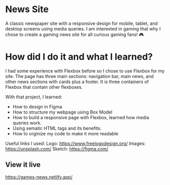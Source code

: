 # News Site

A classic newspaper site with a responsive design for mobile, tablet, and desktop screens using media queries. I am interested in gaming that why I chose to create a gaming news site for all curious gaming fans! 🎮

# How did I do it and what I learned? 

I had some experience with Flexbox before so I chose to use Flexbox for my site. The page has three main sections: navigation bar, main news, and other news sections with cards plus a footer. It is three containers of Flexbox that contain other flexboxes.

With that project, I learned: 

- How to design in Figma
- How to structure my webpage using Box Model 
- How to build a responsive page with Flexbox, learned how media queries work. 
- Using sematic HTML tags and its benefits. 
- How to orginize my code to make it more readable 

Useful links I used: 
Logo: https://www.freelogodesign.org/
Images: https://unsplash.com/
Sketch: https://figma.com/

## View it live

https://games-news.netlify.app/ 


